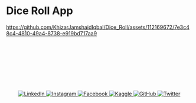 # Dice Roll App


https://github.com/KhizarJamshaidIqbal/Dice_Roll/assets/112169672/7e3c48c4-4810-49a4-8738-e919bd717aa9


<br/><br/><br/><br/><br/><br/><br/>
<p align="center">
  <a href="https://www.linkedin.com/in/khizarjamshaidiqbal/" target="_blank">
    <img src="https://img.shields.io/badge/LinkedIn-0077B5?style=for-the-badge&logo=linkedin&logoColor=white" alt="LinkedIn">
  </a>
  <a href="https://www.instagram.com/khizarjamshaidiqbal_/ target="_blank"">
    <img src="https://img.shields.io/badge/Instagram-E4405F?style=for-the-badge&logo=instagram&logoColor=white" alt="Instagram">
  </a>
  <a href="https://www.facebook.com/KhizarJamshaidIqball" target="_blank">
    <img src="https://img.shields.io/badge/Facebook-1877F2?style=for-the-badge&logo=facebook&logoColor=white" alt="Facebook">
  </a>
  <a href="https://www.kaggle.com/khizarjamshaid/" target="_blank">
    <img src="https://img.shields.io/badge/Kaggle-20BEFF?style=for-the-badge&logo=kaggle&logoColor=white" alt="Kaggle">
  </a>
  <a href="https://github.com/KhizarJamshaidIqbal" target="_blank">
    <img src="https://img.shields.io/badge/GitHub-100000?style=for-the-badge&logo=github&logoColor=white" alt="GitHub">
  </a>
  <a href="https://twitter.com/KhizarJamshaid_" target="_blank">
    <img src="https://img.shields.io/badge/Twitter-1DA1F2?style=for-the-badge&logo=twitter&logoColor=white" alt="Twitter">
  </a>
</p>

